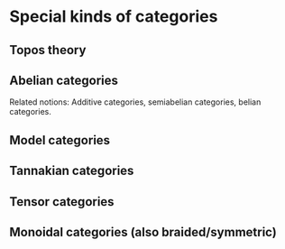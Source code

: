 # Special kinds of categories


## Topos theory



## Abelian categories

Related notions: Additive categories, semiabelian categories, belian categories.

## Model categories



## Tannakian categories



## Tensor categories



## Monoidal categories (also braided/symmetric)
